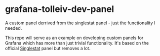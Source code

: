 # grafana-tolleiv-dev-panel
A custom panel derrived from the singlestat panel - just the functionality I needed.

This repo will serve as an example on developing custom panels for Grafana which has more than just trivial functionality.
It's based on the official [Singlestat](http://docs.grafana.org/features/panels/singlestat/) panel but removes a lot.

